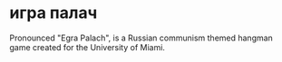# игра палач

Pronounced "Egra Palach", is a Russian communism themed hangman game created for the University of Miami.

